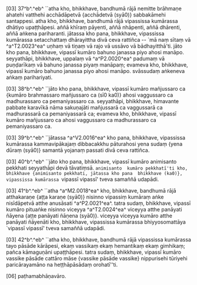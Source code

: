 [03] 37^b^.^eb^ ``atha kho, bhikkhave, bandhumā rājā nemitte  brāhmaṇe ahatehi vatthehi acchādāpetvā {acchādetvā (syā0)} sabbakāmehi santappesi. atha  kho, bhikkhave, bandhumā rājā vipassissa kumārassa dhātiyo  upaṭṭhāpesi. aññā khīraṃ pāyenti, aññā nhāpenti, aññā dhārenti,  aññā aṅkena pariharanti. jātassa kho pana, bhikkhave, vipassissa  kumārassa setacchattaṃ dhārayittha divā ceva rattiñca -- `mā naṃ sītaṃ  vā ^a^T2.0023^ea^ uṇhaṃ vā tiṇaṃ vā rajo vā ussāvo vā bādhayitthā'ti. jāto  kho pana, bhikkhave, vipassī kumāro bahuno janassa piyo ahosi  manāpo. seyyathāpi, bhikkhave, uppalaṃ vā ^a^P2.0020^ea^ padumaṃ vā puṇḍarīkaṃ vā  bahuno janassa piyaṃ manāpaṃ; evameva kho, bhikkhave, vipassī kumāro  bahuno janassa piyo ahosi manāpo. svāssudaṃ aṅkeneva aṅkaṃ  parihariyati.

[03] 38^b^.^eb^ ``jāto kho pana, bhikkhave, vipassī kumāro  mañjussaro ca {kumāro brahmassaro mañjussaro ca (sī0 ka0)} ahosi   vaggussaro ca madhurassaro ca pemaniyassaro ca.  seyyathāpi, bhikkhave, himavante pabbate karavīkā nāma sakuṇajāti  mañjussarā ca vaggussarā ca madhurassarā ca pemaniyassarā ca; evameva  kho, bhikkhave, vipassī kumāro mañjussaro ca ahosi vaggussaro ca  madhurassaro ca pemaniyassaro ca.

[03] 39^b^.^eb^ ``jātassa ^a^V2.0016^ea^ kho pana, bhikkhave, vipassissa  kumārassa kammavipākajaṃ dibbacakkhu pāturahosi yena sudaṃ {yena dūraṃ (syā0)} samantā  yojanaṃ passati divā ceva rattiñca.

[03] 40^b^.^eb^ ``jāto kho pana, bhikkhave, vipassī kumāro  animisanto pekkhati seyyathāpi devā tāvatiṃsā. `animisanto  kumāro pekkhatī'ti kho, bhikkhave {animisanto pekkhati, jātassa kho pana  bhikkhave (ka0)}, vipassissa kumārassa `vipassī  vipassī' tveva samaññā udapādi.

[03] 41^b^.^eb^ ``atha ^a^M2.0018^ea^ kho, bhikkhave, bandhumā rājā  atthakaraṇe {aṭṭa karaṇe (syā0)} nisinno vipassiṃ kumāraṃ aṅke nisīdāpetvā atthe  anusāsati ^a^P2.0021^ea^. tatra sudaṃ, bhikkhave, vipassī kumāro pituaṅke  nisinno viceyya ^a^T2.0024^ea^ viceyya atthe panāyati ñāyena {aṭṭe panāyati ñāṇena  (syā0)}. viceyya viceyya  kumāro atthe panāyati ñāyenāti kho, bhikkhave, vipassissa  kumārassa bhiyyosomattāya `vipassī vipassī' tveva samaññā  udapādi.

[03] 42^b^.^eb^ ``atha kho, bhikkhave, bandhumā rājā  vipassissa kumārassa tayo pāsāde kārāpesi, ekaṃ vassikaṃ ekaṃ  hemantikaṃ ekaṃ gimhikaṃ; pañca kāmaguṇāni upaṭṭhāpesi. tatra sudaṃ,  bhikkhave, vipassī kumāro vassike pāsāde cattāro māse {vassike pāsāde  vassike}  nippurisehi tūriyehi paricārayamāno na heṭṭhāpāsādaṃ orohatī''ti.

[06] paṭhamabhāṇavāro.